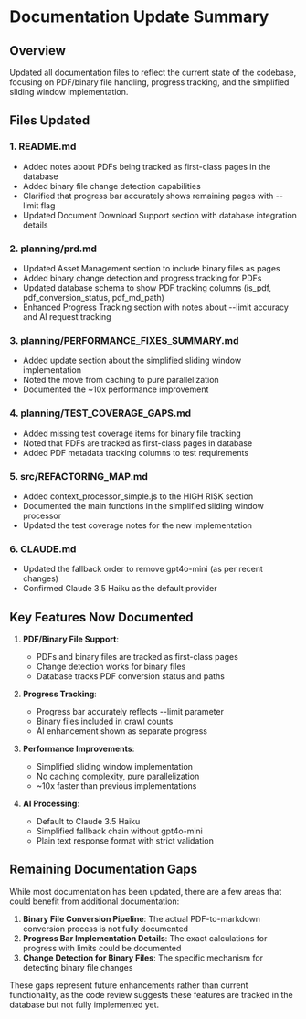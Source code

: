 # Documentation Update Summary

## Overview

Updated all documentation files to reflect the current state of the codebase, focusing on PDF/binary file handling, progress tracking, and the simplified sliding window implementation.

## Files Updated

### 1. README.md

- Added notes about PDFs being tracked as first-class pages in the database
- Added binary file change detection capabilities
- Clarified that progress bar accurately shows remaining pages with --limit flag
- Updated Document Download Support section with database integration details

### 2. planning/prd.md

- Updated Asset Management section to include binary files as pages
- Added binary change detection and progress tracking for PDFs
- Updated database schema to show PDF tracking columns (is_pdf, pdf_conversion_status, pdf_md_path)
- Enhanced Progress Tracking section with notes about --limit accuracy and AI request tracking

### 3. planning/PERFORMANCE_FIXES_SUMMARY.md

- Added update section about the simplified sliding window implementation
- Noted the move from caching to pure parallelization
- Documented the ~10x performance improvement

### 4. planning/TEST_COVERAGE_GAPS.md

- Added missing test coverage items for binary file tracking
- Noted that PDFs are tracked as first-class pages in database
- Added PDF metadata tracking columns to test requirements

### 5. src/REFACTORING_MAP.md

- Added context_processor_simple.js to the HIGH RISK section
- Documented the main functions in the simplified sliding window processor
- Updated the test coverage notes for the new implementation

### 6. CLAUDE.md

- Updated the fallback order to remove gpt4o-mini (as per recent changes)
- Confirmed Claude 3.5 Haiku as the default provider

## Key Features Now Documented

1. **PDF/Binary File Support**:
   - PDFs and binary files are tracked as first-class pages
   - Change detection works for binary files
   - Database tracks PDF conversion status and paths

2. **Progress Tracking**:
   - Progress bar accurately reflects --limit parameter
   - Binary files included in crawl counts
   - AI enhancement shown as separate progress

3. **Performance Improvements**:
   - Simplified sliding window implementation
   - No caching complexity, pure parallelization
   - ~10x faster than previous implementations

4. **AI Processing**:
   - Default to Claude 3.5 Haiku
   - Simplified fallback chain without gpt4o-mini
   - Plain text response format with strict validation

## Remaining Documentation Gaps

While most documentation has been updated, there are a few areas that could benefit from additional documentation:

1. **Binary File Conversion Pipeline**: The actual PDF-to-markdown conversion process is not fully documented
2. **Progress Bar Implementation Details**: The exact calculations for progress with limits could be documented
3. **Change Detection for Binary Files**: The specific mechanism for detecting binary file changes

These gaps represent future enhancements rather than current functionality, as the code review suggests these features are tracked in the database but not fully implemented yet.

